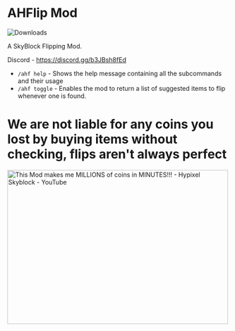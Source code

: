 # AHFlip Mod

<img alt="Downloads" src="https://img.shields.io/github/downloads/mindlesslydev/notenoughcoins/total.svg" />


A SkyBlock Flipping Mod.

Discord - https://discord.gg/b3JBsh8fEd<br/>

- `/ahf help` - Shows the help message containing all the subcommands and their usage
- `/ahf toggle` - Enables the mod to return a list of suggested items to flip whenever one is found.


# We are not liable for any coins you lost by buying items without checking, flips aren't always perfect







<img src="https://i.ytimg.com/vi/yI14Q_R0WP4/maxresdefault.jpg" width="500" height="350" alt="This Mod makes me MILLIONS of coins in MINUTES!!! - Hypixel Skyblock -  YouTube"/>

